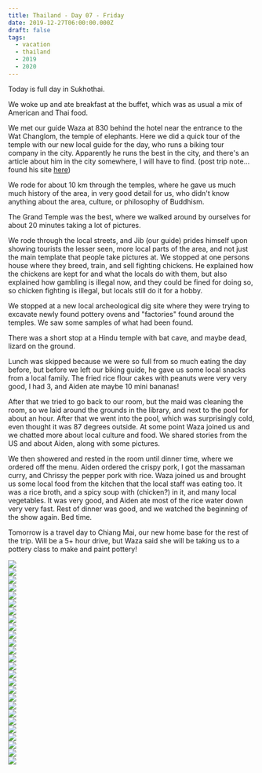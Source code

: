 ```yaml
---
title: Thailand - Day 07 - Friday
date: 2019-12-27T06:00:00.000Z
draft: false
tags:
  - vacation
  - thailand
  - 2019
  - 2020
---
```


Today is full day in Sukhothai.

We woke up and ate breakfast at the buffet, which was as usual a mix of American and Thai food.

We met our guide Waza at 830 behind the hotel near the entrance to the Wat Changlom, the temple of elephants. Here we did a quick tour of the temple with our new local guide for the day, who runs a biking tour company in the city. Apparently he runs the best in the city, and there's an article about him in the city somewhere, I will have to find. (post trip note... found his site [here](http://www.sukhothaibicycletour.com/aboutus.html))

We rode for about 10 km through the temples, where he gave us much much history of the area, in very good detail for us, who didn't know anything about the area, culture, or philosophy of Buddhism.

The Grand Temple was the best, where we walked around by ourselves for about 20 minutes taking a lot of pictures.

We rode through the local streets, and Jib (our guide) prides himself upon showing tourists the lesser seen, more local parts of the area, and not just the main template that people take pictures at. We stopped at one persons house where they breed, train, and sell fighting chickens. He explained how the chickens are kept for and what the locals do with them, but also explained how gambling is illegal now, and they could be fined for doing so, so chicken fighting is illegal, but locals still do it for a hobby.

We stopped at a new local archeological dig site where they were trying to excavate newly found pottery ovens and "factories" found around the temples. We saw some samples of what had been found.

There was a short stop at a Hindu temple with bat cave, and maybe dead, lizard on the ground.

Lunch was skipped because we were so full from so much eating the day before, but before we left our biking guide, he gave us some local snacks from a local family. The fried rice flour cakes with peanuts were very very good, I had 3, and Aiden ate maybe 10 mini bananas!

After that we tried to go back to our room, but the maid was cleaning the room, so we laid around the grounds in the library, and next to the pool for about an hour. After that we went into the pool, which was surprisingly cold, even thought it was 87 degrees outside. At some point Waza joined us and we chatted more about local culture and food. We shared stories from the US and about Aiden, along with some pictures.

We then showered and rested in the room until dinner time, where we ordered off the menu. Aiden ordered the crispy pork, I got the massaman curry, and Chrissy the pepper pork with rice. Waza joined us and brought us some local food from the kitchen that the local staff was eating too. It was a rice broth, and a spicy soup with (chicken?) in it, and many local vegetables. It was very good, and Aiden ate most of the rice water down very very fast. Rest of dinner was good, and we watched the beginning of the show again. Bed time.

Tomorrow is a travel day to Chiang Mai, our new home base for the rest of the trip. Will be a 5+ hour drive, but Waza said she will be taking us to a pottery class to make and paint pottery!

<div id="c4d6c8a757ce792d59ef3065538fd1ce" style="display:none">
  <h3>
</h3>
  <p>
</p>
</div>

<div id="bce92ae9ed27633804a4bd8fc7931315" style="display:none">
  <h3>
</h3>
  <p>
</p>
</div>

<div id="db29549c44b7981e7ff0f55947865ffc" style="display:none">
  <h3>
</h3>
  <p>
</p>
</div>

<div id="a45f91442f6d7966b6b9d39f1a0c10f9f" style="display:none">
  <h3>
</h3>
  <p>
</p>
</div>

<div id="a66c4a84464eeb3e9d6fec277210a3a02" style="display:none">
  <h3>
</h3>
  <p>
</p>
</div>

<div id="a8d19251e68c85f9347b5170b9f8c39f5" style="display:none">
  <h3>
</h3>
  <p>
</p>
</div>

<div id="a65c1452dba2f7045ccdc26a584c0bc0f" style="display:none">
  <h3>
</h3>
  <p>
</p>
</div>

<div id="92bf8251fc9d259a951d2a26a13e5025" style="display:none">
  <h3>
</h3>
  <p>
</p>
</div>

<div id="bd95e7becab45c50817e8cfe744b5742" style="display:none">
  <h3>
</h3>
  <p>
</p>
</div>

<div id="a1643f60b4cf5ccb5bafa749e3a114437" style="display:none">
  <h3>
</h3>
  <p>
</p>
</div>

<div id="a703a599543dbdf347373714125823bf2" style="display:none">
  <h3>
</h3>
  <p>
</p>
</div>

<div id="a6cc088dced8871b66b24ae712c321b8" style="display:none">
  <h3>
</h3>
  <p>
</p>
</div>

<div id="dfb43bad56e0f171e0ba7df38487ae07" style="display:none">
  <h3>
</h3>
  <p>
</p>
</div>

<div class="demo-gallery">
  <div id="mypicts" class="list-styled">
  <a href="https://static.bobflorian.com/thailand/day7/6.jpg" data-sub-html="#c4d6c8a757ce792d59ef3065538fd1ce"><img class="img-responsive" src="https://static.bobflorian.com/thailand/day7/thumbnail_6.jpg"><div class="demo-gallery-poster">
  <img src="/img/zoom.png">
</div></a>
  <a href="https://static.bobflorian.com/thailand/day7/3.jpg" data-sub-html="#bce92ae9ed27633804a4bd8fc7931315"><img class="img-responsive" src="https://static.bobflorian.com/thailand/day7/thumbnail_3.jpg"><div class="demo-gallery-poster">
  <img src="/img/zoom.png">
</div></a>
  <a href="https://static.bobflorian.com/thailand/day7/4.jpg" data-sub-html="#db29549c44b7981e7ff0f55947865ffc"><img class="img-responsive" src="https://static.bobflorian.com/thailand/day7/thumbnail_4.jpg"><div class="demo-gallery-poster">
  <img src="/img/zoom.png">
</div></a>
  <a href="https://static.bobflorian.com/thailand/day7/0.jpg" data-sub-html="#a45f91442f6d7966b6b9d39f1a0c10f9f"><img class="img-responsive" src="https://static.bobflorian.com/thailand/day7/thumbnail_0.jpg"><div class="demo-gallery-poster">
  <img src="/img/zoom.png">
</div></a>
  <a href="https://static.bobflorian.com/thailand/day7/12.jpg" data-sub-html="#a66c4a84464eeb3e9d6fec277210a3a02"><img class="img-responsive" src="https://static.bobflorian.com/thailand/day7/thumbnail_12.jpg"><div class="demo-gallery-poster">
  <img src="/img/zoom.png">
</div></a>
  <a href="https://static.bobflorian.com/thailand/day7/2.jpg" data-sub-html="#a8d19251e68c85f9347b5170b9f8c39f5"><img class="img-responsive" src="https://static.bobflorian.com/thailand/day7/thumbnail_2.jpg"><div class="demo-gallery-poster">
  <img src="/img/zoom.png">
</div></a>
  <a href="https://static.bobflorian.com/thailand/day7/5.jpg" data-sub-html="#a65c1452dba2f7045ccdc26a584c0bc0f"><img class="img-responsive" src="https://static.bobflorian.com/thailand/day7/thumbnail_5.jpg"><div class="demo-gallery-poster">
  <img src="/img/zoom.png">
</div></a>
  <a href="https://static.bobflorian.com/thailand/day7/7.jpg" data-sub-html="#a92bf8251fc9d259a951d2a26a13e5025"><img class="img-responsive" src="https://static.bobflorian.com/thailand/day7/thumbnail_7.jpg"><div class="demo-gallery-poster">
  <img src="/img/zoom.png">
</div></a>
  <a href="https://static.bobflorian.com/thailand/day7/1.jpg" data-sub-html="#bd95e7becab45c50817e8cfe744b5742"><img class="img-responsive" src="https://static.bobflorian.com/thailand/day7/thumbnail_1.jpg"><div class="demo-gallery-poster">
  <img src="/img/zoom.png">
</div></a>
  <a href="https://static.bobflorian.com/thailand/day7/10.jpg" data-sub-html="#a1643f60b4cf5ccb5bafa749e3a114437"><img class="img-responsive" src="https://static.bobflorian.com/thailand/day7/thumbnail_10.jpg"><div class="demo-gallery-poster">
  <img src="/img/zoom.png">
</div></a>
  <a href="https://static.bobflorian.com/thailand/day7/9.jpg" data-sub-html="#a703a599543dbdf347373714125823bf2"><img class="img-responsive" src="https://static.bobflorian.com/thailand/day7/thumbnail_9.jpg"><div class="demo-gallery-poster">
  <img src="/img/zoom.png">
</div></a>
  <a href="https://static.bobflorian.com/thailand/day7/8.jpg" data-sub-html="#a6cc088dced8871b66b24ae712c321b8"><img class="img-responsive" src="https://static.bobflorian.com/thailand/day7/thumbnail_8.jpg"><div class="demo-gallery-poster">
  <img src="/img/zoom.png">
</div></a>
  <a href="https://static.bobflorian.com/thailand/day7/11.jpg" data-sub-html="#dfb43bad56e0f171e0ba7df38487ae07"><img class="img-responsive" src="https://static.bobflorian.com/thailand/day7/thumbnail_11.jpg"><div class="demo-gallery-poster">
  <img src="/img/zoom.png">
</div></a>
</div>
</div>

<script type="text/javascript">

    lightGallery(document.getElementById('mypicts'), {
    thumbnail:true,
    download:false,
    preload:6
});

    $('#mypicts').justifiedGallery({
    rowHeight : 100,
    lastRow : 'nojustify',
    margins : 20
    });

</script>
